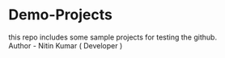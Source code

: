 # Demo-Projects
this repo includes some sample projects for testing the github.
<br>
Author - Nitin Kumar ( Developer )
